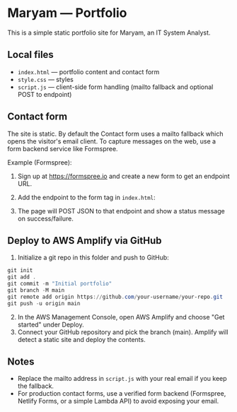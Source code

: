 # Maryam — Portfolio

This is a simple static portfolio site for Maryam, an IT System Analyst.

## Local files
- `index.html` — portfolio content and contact form
- `style.css` — styles
- `script.js` — client-side form handling (mailto fallback and optional POST to endpoint)

## Contact form
The site is static. By default the Contact form uses a mailto fallback which opens the visitor's email client. To capture messages on the web, use a form backend service like Formspree.

Example (Formspree):

1. Sign up at https://formspree.io and create a new form to get an endpoint URL.
2. Add the endpoint to the form tag in `index.html`:

	<form id="contactForm" data-endpoint="https://formspree.io/f/your-id">

3. The page will POST JSON to that endpoint and show a status message on success/failure.

## Deploy to AWS Amplify via GitHub
1. Initialize a git repo in this folder and push to GitHub:

```powershell
git init
git add .
git commit -m "Initial portfolio"
git branch -M main
git remote add origin https://github.com/your-username/your-repo.git
git push -u origin main
```

2. In the AWS Management Console, open AWS Amplify and choose "Get started" under Deploy.
3. Connect your GitHub repository and pick the branch (main). Amplify will detect a static site and deploy the contents.

## Notes
- Replace the mailto address in `script.js` with your real email if you keep the fallback.
- For production contact forms, use a verified form backend (Formspree, Netlify Forms, or a simple Lambda API) to avoid exposing your email.

